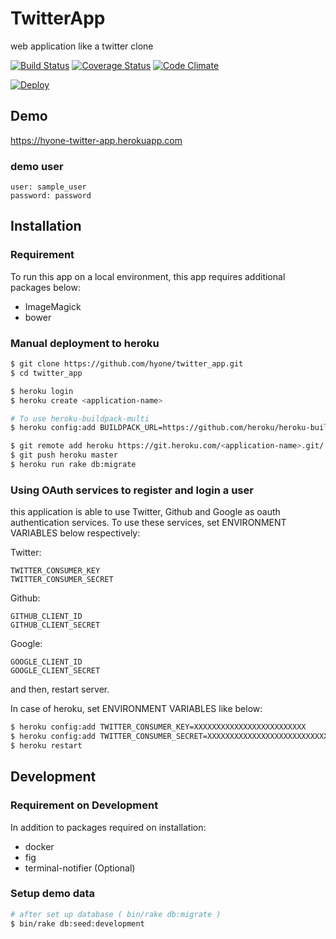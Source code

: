 # TwitterApp

web application like a twitter clone

[![Build Status](https://travis-ci.org/hyone/twitter_app.svg?branch=master)](https://travis-ci.org/hyone/twitter_app)
[![Coverage Status](https://coveralls.io/repos/hyone/twitter_app/badge.svg?branch=master)](https://coveralls.io/r/hyone/twitter_app?branch=master)
[![Code Climate](https://codeclimate.com/github/hyone/twitter_app/badges/gpa.svg)](https://codeclimate.com/github/hyone/twitter_app)

[![Deploy](https://www.herokucdn.com/deploy/button.png)](https://heroku.com/deploy)

## Demo

https://hyone-twitter-app.herokuapp.com

### demo user

    user: sample_user
    password: password

## Installation

### Requirement

To run this app on a local environment, this app requires additional packages below:

- ImageMagick
- bower

### Manual deployment to heroku

```sh
$ git clone https://github.com/hyone/twitter_app.git
$ cd twitter_app

$ heroku login
$ heroku create <application-name>

# To use heroku-buildpack-multi
$ heroku config:add BUILDPACK_URL=https://github.com/heroku/heroku-buildpack-multi.git

$ git remote add heroku https://git.heroku.com/<application-name>.git/
$ git push heroku master
$ heroku run rake db:migrate
```

### Using OAuth services to register and login a user

this application is able to use Twitter, Github and Google as oauth authentication services.
To use these services, set ENVIRONMENT VARIABLES below respectively:

Twitter:

    TWITTER_CONSUMER_KEY
    TWITTER_CONSUMER_SECRET

Github:

    GITHUB_CLIENT_ID
    GITHUB_CLIENT_SECRET

Google:

    GOOGLE_CLIENT_ID
    GOOGLE_CLIENT_SECRET

and then, restart server.

In case of heroku, set ENVIRONMENT VARIABLES like below:

```sh
$ heroku config:add TWITTER_CONSUMER_KEY=XXXXXXXXXXXXXXXXXXXXXXXXX
$ heroku config:add TWITTER_CONSUMER_SECRET=XXXXXXXXXXXXXXXXXXXXXXXXXXXXXXXXXXXXXXXXXXXXXXXXXX
$ heroku restart
```

## Development

### Requirement on Development

In addition to packages required on installation:

- docker
- fig
- terminal-notifier (Optional)


### Setup demo data

```sh
# after set up database ( bin/rake db:migrate )
$ bin/rake db:seed:development
```
